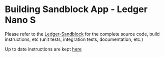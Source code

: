 # Building Sandblock App - Ledger Nano S 

Please refer to the [Ledger-Sandblock](https://github.com/SandBlockio/ledger-sandblock) for the complete source code, build instructions, etc (unit tests, integration tests, documentation, etc.) 

Up to date instructions are kept [here](https://github.com/SandBlockio/ledger-sandblock/blob/master/docs/BUILD.md)
